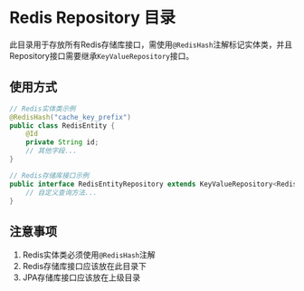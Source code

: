 # Redis Repository 目录

此目录用于存放所有Redis存储库接口，需使用`@RedisHash`注解标记实体类，并且Repository接口需要继承`KeyValueRepository`接口。

## 使用方式

```java
// Redis实体类示例
@RedisHash("cache_key_prefix")
public class RedisEntity {
    @Id
    private String id;
    // 其他字段...
}

// Redis存储库接口示例
public interface RedisEntityRepository extends KeyValueRepository<RedisEntity, String> {
    // 自定义查询方法...
}
```

## 注意事项

1. Redis实体类必须使用`@RedisHash`注解
2. Redis存储库接口应该放在此目录下
3. JPA存储库接口应该放在上级目录 